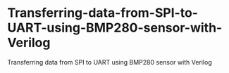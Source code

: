 # Transferring-data-from-SPI-to-UART-using-BMP280-sensor-with-Verilog
Transferring data from SPI to UART using BMP280 sensor with Verilog
